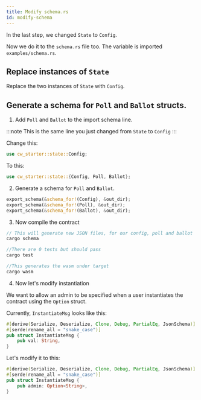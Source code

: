 ```yaml
---
title: Modify schema.rs
id: modify-schema
---
```


In the last step, we changed `State` to `Config`.

Now we do it to the `schema.rs` file too. The variable is imported `examples/schema.rs`.

## Replace instances of `State` 

Replace the two instances of `State` with `Config`. 

## Generate a schema for `Poll` and `Ballot` structs. 

1. Add `Poll` and `Ballot` to the import schema line. 

:::note
This is the same line you just changed from `State` to `Config`
:::

Change this: 

 ```rust
 use cw_starter::state::Config;
 ```

To this:

```rust
use cw_starter::state::{Config, Poll, Ballot};
```

2. Generate a schema for `Poll` and `Ballot`.

```rust
export_schema(&schema_for!(Config), &out_dir);
export_schema(&schema_for!(Poll), &out_dir);
export_schema(&schema_for!(Ballot), &out_dir);
```

3. Now compile the contract

```rust
// This will generate new JSON files, for our config, poll and ballot
cargo schema

//There are 0 tests but should pass
cargo test

//This generates the wasm under target
cargo wasm
```

4. Now let's modify instantiation

We want to allow an admin to be specified when a user instantiates the contract using the `Option` struct.

Currently, `InstantiateMsg` looks like this:

```rust
#[derive(Serialize, Deserialize, Clone, Debug, PartialEq, JsonSchema)]
#[serde(rename_all = "snake_case")]
pub struct InstantiateMsg {
    pub val: String,
}
```

Let's modify it to this:

```rust
#[derive(Serialize, Deserialize, Clone, Debug, PartialEq, JsonSchema)]
#[serde(rename_all = "snake_case")]
pub struct InstantiateMsg {
    pub admin: Option<String>,
}
```





